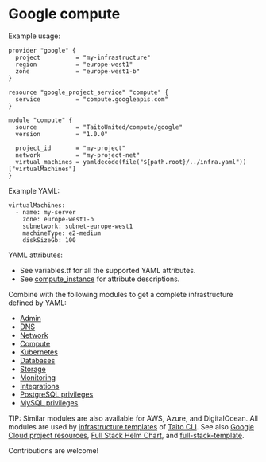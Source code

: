# Google compute

Example usage:

```
provider "google" {
  project          = "my-infrastructure"
  region           = "europe-west1"
  zone             = "europe-west1-b"
}

resource "google_project_service" "compute" {
  service          = "compute.googleapis.com"
}

module "compute" {
  source           = "TaitoUnited/compute/google"
  version          = "1.0.0"

  project_id       = "my-project"
  network          = "my-project-net"
  virtual_machines = yamldecode(file("${path.root}/../infra.yaml"))["virtualMachines"]
}
```

Example YAML:

```
virtualMachines:
  - name: my-server
    zone: europe-west1-b
    subnetwork: subnet-europe-west1
    machineType: e2-medium
    diskSizeGb: 100
```

YAML attributes:

- See variables.tf for all the supported YAML attributes.
- See [compute_instance](https://registry.terraform.io/providers/hashicorp/google/latest/docs/resources/compute_instance) for attribute descriptions.

Combine with the following modules to get a complete infrastructure defined by YAML:

- [Admin](https://registry.terraform.io/modules/TaitoUnited/admin/google)
- [DNS](https://registry.terraform.io/modules/TaitoUnited/dns/google)
- [Network](https://registry.terraform.io/modules/TaitoUnited/network/google)
- [Compute](https://registry.terraform.io/modules/TaitoUnited/compute/google)
- [Kubernetes](https://registry.terraform.io/modules/TaitoUnited/kubernetes/google)
- [Databases](https://registry.terraform.io/modules/TaitoUnited/databases/google)
- [Storage](https://registry.terraform.io/modules/TaitoUnited/storage/google)
- [Monitoring](https://registry.terraform.io/modules/TaitoUnited/monitoring/google)
- [Integrations](https://registry.terraform.io/modules/TaitoUnited/integrations/google)
- [PostgreSQL privileges](https://registry.terraform.io/modules/TaitoUnited/privileges/postgresql)
- [MySQL privileges](https://registry.terraform.io/modules/TaitoUnited/privileges/mysql)

TIP: Similar modules are also available for AWS, Azure, and DigitalOcean. All modules are used by [infrastructure templates](https://taitounited.github.io/taito-cli/templates#infrastructure-templates) of [Taito CLI](https://taitounited.github.io/taito-cli/). See also [Google Cloud project resources](https://registry.terraform.io/modules/TaitoUnited/project-resources/google), [Full Stack Helm Chart](https://github.com/TaitoUnited/taito-charts/blob/master/full-stack), and [full-stack-template](https://github.com/TaitoUnited/full-stack-template).

Contributions are welcome!
